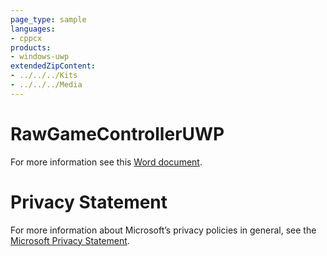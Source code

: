 ```yaml
---
page_type: sample
languages:
- cppcx
products:
- windows-uwp
extendedZipContent:
- ../../../Kits
- ../../../Media
---
```

# RawGameControllerUWP
For more information see this [Word document](Readme.docx).
# Privacy Statement
For more information about Microsoft’s privacy policies in general, see the [Microsoft Privacy Statement](https://privacy.microsoft.com/en-us/privacystatement/).
